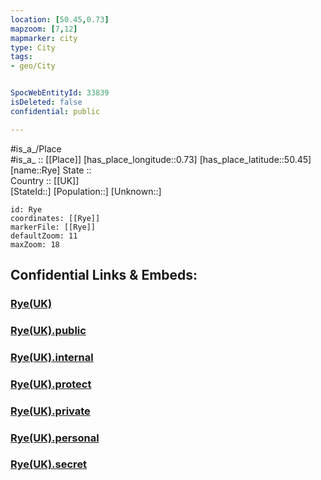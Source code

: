 ```yaml
---
location: [50.45,0.73] 
mapzoom: [7,12] 
mapmarker: city 
type: City
tags:
- geo/City


SpocWebEntityId: 33839
isDeleted: false
confidential: public

---
```

#is_a_/Place  
#is_a_ :: [[Place]] 
[has_place_longitude::0.73] 
[has_place_latitude::50.45] 
[name::Rye] 
State ::  
Country :: [[UK]]  
[StateId::] 
[Population::] 
[Unknown::] 


```leaflet
id: Rye
coordinates: [[Rye]] 
markerFile: [[Rye]] 
defaultZoom: 11 
maxZoom: 18
```


## Confidential Links & Embeds: 

### [Rye(UK)](/_Standards/Earth/Continent/Europe/Europe~North/UK/City/Rye(UK).md) 

### [Rye(UK).public](/_public/Earth/Continent/Europe/Europe~North/UK/City/Rye(UK).public.md) 

### [Rye(UK).internal](/_internal/Earth/Continent/Europe/Europe~North/UK/City/Rye(UK).internal.md) 

### [Rye(UK).protect](/_protect/Earth/Continent/Europe/Europe~North/UK/City/Rye(UK).protect.md) 

### [Rye(UK).private](/_private/Earth/Continent/Europe/Europe~North/UK/City/Rye(UK).private.md) 

### [Rye(UK).personal](/_personal/Earth/Continent/Europe/Europe~North/UK/City/Rye(UK).personal.md) 

### [Rye(UK).secret](/_secret/Earth/Continent/Europe/Europe~North/UK/City/Rye(UK).secret.md)

